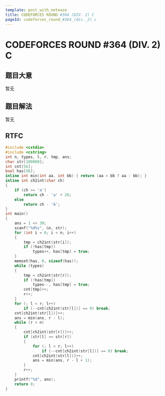 ```yaml
---
template: post_with_netease
title: CODEFORCES ROUND #364 (DIV. 2) C
pageId: codeforces_round_#364_(div._2)_c
---
```


# CODEFORCES ROUND #364 (DIV. 2) C
<span id="poem"></span><script>$(function(){$.ajax('/api/poem?rnd='+Date.now()+Math.random()).done(function(data){$('#poem').text(data);});});</script>
## 题目大意
暂无

## 题目解法
暂无

## RTFC

```cpp
#include <cstdio>
#include <cstring>
int n, types, l, r, tmp, ans;
char str[100000];
int cnt[56];
bool has[56];
inline int min(int aa, int bb) { return (aa < bb ? aa : bb); }
inline int ch2int(char ch)
{
    if (ch >= 'a')
        return ch - 'a' + 26;
    else
        return ch - 'A';
}
int main()
{
    ans = 1 << 30;
    scanf("%d%s", &n, str);
    for (int i = 0; i < n; i++)
    {
        tmp = ch2int(str[i]);
        if (!has[tmp])
            types++, has[tmp] = true;
    }
    memset(has, 0, sizeof(has));
    while (types)
    {
        tmp = ch2int(str[r]);
        if (!has[tmp])
            types--, has[tmp] = true;
        cnt[tmp]++;
        r++;
    }
    for (; l < r; l++)
        if (--cnt[ch2int(str[l])] == 0) break;
    cnt[ch2int(str[l])]++;
    ans = min(ans, r - l);
    while (r < n)
    {
        cnt[ch2int(str[r])]++;
        if (str[l] == str[r])
        {
            for (; l < r; l++)
                if (--cnt[ch2int(str[l])] == 0) break;
            cnt[ch2int(str[l])]++;
            ans = min(ans, r - l + 1);
        }
        r++;
    }
    printf("%d", ans);
    return 0;
}
```
<div id="__comment"></div>
